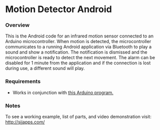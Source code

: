 # Motion Detector Android

### Overview

This is the Android code for an infrared motion sensor connected to an Arduino microcontroller.
When motion is detected, the microcontroller communicates to a running Android application via Bluetooth
to play a sound and show a notification. The notification is dismissed and the microcontroller
is ready to detect the next movement. The alarm can be disabled for 1 minute from the application
and if the connection is lost during use, a different sound will play.

### Requirements

* Works in conjunction with [this Arduino program.](https://github.com/ShaneJansen/MotionDetectorArduino)

### Notes

To see a working example, list of parts, and video demonstration visit: http://sjjapps.com/

